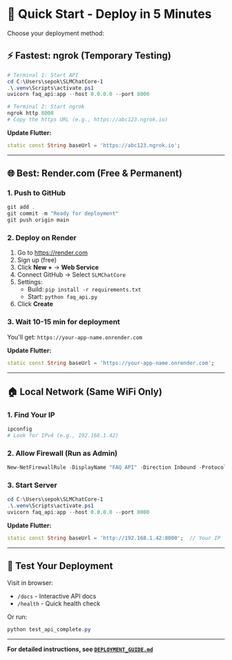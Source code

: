 # 🚀 Quick Start - Deploy in 5 Minutes

Choose your deployment method:

## ⚡ Fastest: ngrok (Temporary Testing)

```powershell
# Terminal 1: Start API
cd C:\Users\sepok\SLMChatCore-1
.\.venv\Scripts\activate.ps1
uvicorn faq_api:app --host 0.0.0.0 --port 8000

# Terminal 2: Start ngrok
ngrok http 8000
# Copy the https URL (e.g., https://abc123.ngrok.io)
```

**Update Flutter:**
```dart
static const String baseUrl = 'https://abc123.ngrok.io';
```

---

## 🌐 Best: Render.com (Free & Permanent)

### 1. Push to GitHub

```powershell
git add .
git commit -m "Ready for deployment"
git push origin main
```

### 2. Deploy on Render

1. Go to https://render.com
2. Sign up (free)
3. Click **New +** → **Web Service**
4. Connect GitHub → Select `SLMChatCore`
5. Settings:
   - Build: `pip install -r requirements.txt`
   - Start: `python faq_api.py`
6. Click **Create**

### 3. Wait 10-15 min for deployment

You'll get: `https://your-app-name.onrender.com`

**Update Flutter:**
```dart
static const String baseUrl = 'https://your-app-name.onrender.com';
```

---

## 🏠 Local Network (Same WiFi Only)

### 1. Find Your IP

```powershell
ipconfig
# Look for IPv4 (e.g., 192.168.1.42)
```

### 2. Allow Firewall (Run as Admin)

```powershell
New-NetFirewallRule -DisplayName "FAQ API" -Direction Inbound -Protocol TCP -LocalPort 8000 -Action Allow
```

### 3. Start Server

```powershell
cd C:\Users\sepok\SLMChatCore-1
.\.venv\Scripts\activate.ps1
uvicorn faq_api:app --host 0.0.0.0 --port 8000
```

**Update Flutter:**
```dart
static const String baseUrl = 'http://192.168.1.42:8000';  // Your IP
```

---

## 🧪 Test Your Deployment

Visit in browser:
- `/docs` - Interactive API docs
- `/health` - Quick health check

Or run:
```powershell
python test_api_complete.py
```

---

**For detailed instructions, see [`DEPLOYMENT_GUIDE.md`](DEPLOYMENT_GUIDE.md)**
